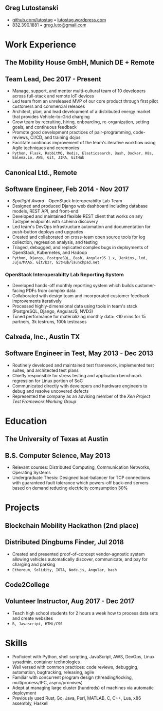 ## Greg Lutostanski
* [github.com/lutostag](https://github.com/lutostag) &bull; [lutostag.wordpress.com](https://lutostag.wordpress.com)
* 832.390.1881 &bull; [greg.luto@gmail.com](mailto:greg.luto@gmail.com)

# Work Experience
## The Mobility House GmbH, Munich DE + Remote
## Team Lead, Dec 2017 - Present
* Manage, support, and mentor multi-cultural team of 10 developers across full-stack and remote IoT devices
* Led team from an unreleased MVP of our core product through first pilot customers and commercial releases
* Architect, plan, and lead development of a distributed energy market that provides Vehicle-to-Grid charging
* Grow team by recruiting, hiring, onboarding, re-organization, setting goals, and continuous feedback
* Promote good development practices of pair-programming, code-reviews, CI/CD, and training dojos
* Facilitate continous improvement of the team's iterative workflow using Agile techniques and ceremonies
* `Python, Flask, RabbitMQ, Redis, Elasticsearch, Bash, Docker, K8s, Balena.io, AWS, Git, JIRA, GitHub`

## Canonical Ltd., Remote
## Software Engineer, Feb 2014 - Nov 2017
* *Spotlight Award* - OpenStack Interoperabilty Lab Team
* Designed and produced Django web dashboard including database models, REST API, and front-end
* Developed and maintained flexible REST client that works on any Tastypie endpoints with schema discovery
* Led team's DevOps infrastructure automation and documentation for push-button deploys and upgrades
* Created and collaborated on cross-team open source tools for log collection, regression analysis, and testing
* Triaged, debugged, and replicated complex bugs in deployments of OpenStack, Kubernetes, and Hadoop
* `Python, Django, PostgreSQL, Bash, AngularJS 1.x, Jenkins, lxd, Juju/MAAS, Git/bzr, GitHub/launchpad.net`

### OpenStack Interoperabilty Lab Reporting System
* Developed hands-off monthly reporting system which builds customer-facing PDFs from complex data
* Collaborated with design team and incorporated customer feedback improvements iteratively
* Processed highly-dimensional data using tools in team's stack (PostgreSQL, Django, AngularJS, NVD3)
* Tuned performance for materializing monthly data: <10 mins for 15 partners, 3k testruns, 100k testcases

## Calxeda, Inc., Austin TX
## Software Engineer in Test, May 2013 - Dec 2013
* Routinely developed and maintained test framework, implemented test suites, and architected test plans
* Chiefly responsible for stress testing and application benchmark regression for Linux portion of SoC
* Communicated directly with developers and hardware engineers to debug and resolve uncovered defects
* Represented the company as an advising member of the *Xen Project Test Framework Working Group*

# Education
## The University of Texas at Austin
## B.S. Computer Science, May 2013
* Relevant courses: Distributed Computing, Communication Networks, Operating Systems
* Undergraduate Thesis: Designed load-balancer for TCP connections with guaranteed fault tolerance which powers-off back-end servers based on demand reducing electricity comsumption 30%

# Projects
## Blockchain Mobility Hackathon (2nd place)
## Distributed Dingbums Finder, Jul 2018
* Created and presented proof-of-concept vendor-agnostic system allowing vehicles automatically discover, communicate, and pay for charging and parking
* `Ethereum, Solidity, IOTA, Node.js, Angular, bash`

## Code2College
## Volunteer Instructor, Aug 2017 - Dec 2017
* Teach high school students for 2 hours a week how to process data sets and create websites
* `R, Javascript, HTML/CSS`

# Skills
* Proficient with Python, shell scripting, JavaScript, AWS, DevOps, Linux sysadmin, container technologies
* Well versed with common practices: code reviews, debugging, automation, bugtracking, releasing, agile
* Familiar with concurrent program design (threading/locking, multiprocess/IPC, async/promises)
* Adept at managing large cluster (hundreds) of machines via automatic deployment
* Previously used Rust, Go, Java, Perl, MATLAB, C, C++, Lua, x86 assembly, Haskell
